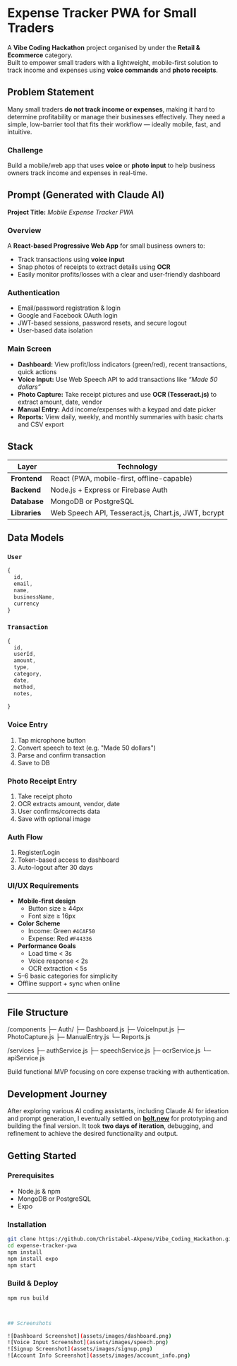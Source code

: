 # Expense Tracker PWA for Small Traders

A **Vibe Coding Hackathon** project organised by under the **Retail & Ecommerce** category.  
Built to empower small traders with a lightweight, mobile-first solution to track income and expenses using **voice commands** and **photo receipts**.


## Problem Statement

Many small traders **do not track income or expenses**, making it hard to determine profitability or manage their businesses effectively. They need a simple, low-barrier tool that fits their workflow — ideally mobile, fast, and intuitive.

###  Challenge
Build a mobile/web app that uses **voice** or **photo input** to help business owners track income and expenses in real-time.


##  Prompt (Generated with Claude AI)

**Project Title:** _Mobile Expense Tracker PWA_

###  Overview
A **React-based Progressive Web App** for small business owners to:
- Track transactions using **voice input**
- Snap photos of receipts to extract details using **OCR**
- Easily monitor profits/losses with a clear and user-friendly dashboard

### Authentication
- Email/password registration & login
- Google and Facebook OAuth login
- JWT-based sessions, password resets, and secure logout
- User-based data isolation

### Main Screen
- **Dashboard:** View profit/loss indicators (green/red), recent transactions, quick actions
- **Voice Input:** Use Web Speech API to add transactions like _“Made 50 dollars”_
- **Photo Capture:** Take receipt pictures and use **OCR (Tesseract.js)** to extract amount, date, vendor
- **Manual Entry:** Add income/expenses with a keypad and date picker
- **Reports:** View daily, weekly, and monthly summaries with basic charts and CSV export


##  Stack

| Layer        | Technology                        |
|--------------|------------------------------------|
| **Frontend** | React (PWA, mobile-first, offline-capable) |
| **Backend**  | Node.js + Express or Firebase Auth |
| **Database** | MongoDB or PostgreSQL              |
| **Libraries**| Web Speech API, Tesseract.js, Chart.js, JWT, bcrypt |


## Data Models

### `User`
```js
{
  id,
  email,
  name,
  businessName,
  currency
}
```

### `Transaction`
```js
{
  id,
  userId,
  amount,
  type,         
  category,
  date,
  method,
  notes,
  
}
```

###  Voice Entry
1. Tap microphone button
2. Convert speech to text (e.g. "Made 50 dollars")
3. Parse and confirm transaction
4. Save to DB

### Photo Receipt Entry
1. Take receipt photo
2. OCR extracts amount, vendor, date
3. User confirms/corrects data
4. Save with optional image

### Auth Flow
1. Register/Login
2. Token-based access to dashboard
3. Auto-logout after 30 days


### UI/UX Requirements

- **Mobile-first design**
  - Button size ≥ 44px
  - Font size ≥ 16px
- **Color Scheme**
  -  Income: Green `#4CAF50`
  - Expense: Red `#F44336`
- **Performance Goals**
  - Load time < 3s
  - Voice response < 2s
  - OCR extraction < 5s
- 5–6 basic categories for simplicity
- Offline support + sync when online

---

## File Structure

/components
  ├─ Auth/
  ├─ Dashboard.js
  ├─ VoiceInput.js
  ├─ PhotoCapture.js
  ├─ ManualEntry.js
  └─ Reports.js

/services
  ├─ authService.js
  ├─ speechService.js
  ├─ ocrService.js
  └─ apiService.js

Build functional MVP focusing on core expense tracking with authentication.


##  Development Journey

After exploring various AI coding assistants, including Claude AI for ideation and prompt generation, I eventually settled on **[bolt.new](https://bolt.new)** for prototyping and building the final version. It took **two days of iteration**, debugging, and refinement to achieve the desired functionality and output.



##  Getting Started

###  Prerequisites
- Node.js & npm
- MongoDB or PostgreSQL
- Expo

###  Installation
```bash
git clone https://github.com/Christabel-Akpene/Vibe_Coding_Hackathon.git
cd expense-tracker-pwa
npm install
npm install expo
npm start
```

###  Build & Deploy
```bash
npm run build



## Screenshots

![Dashboard Screenshot](assets/images/dashboard.png)
![Voice Input Screenshot](assets/images/speech.png)
![Signup Screenshot](assets/images/signup.png)
![Account Info Screenshot](assets/images/account_info.png)





